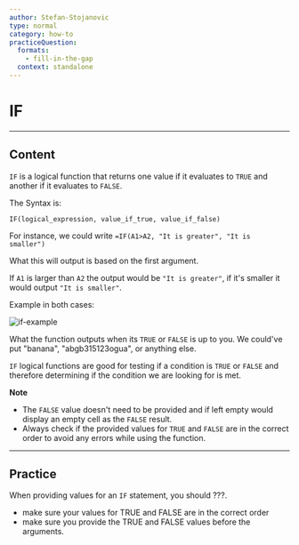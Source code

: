 ```yaml
---
author: Stefan-Stojanovic
type: normal
category: how-to
practiceQuestion:
  formats:
    - fill-in-the-gap
  context: standalone
---
```


# IF


---

## Content

`IF` is a logical function that returns one value if it evaluates to `TRUE` and another if it evaluates to `FALSE`.

The Syntax is:

```plain-text
IF(logical_expression, value_if_true, value_if_false)
```

For instance, we could write `=IF(A1>A2, "It is greater", "It is smaller")`

What this will output is based on the first argument.

If `A1` is larger than `A2` the output would be `"It is greater"`, if it's smaller it would output `"It is smaller"`. 

Example in both cases:

![if-example](https://img.enkipro.com/5561b64a6cb62ff33b21599c8aacb2d6.png)

What the function outputs when its `TRUE` or `FALSE` is up to you. We could've put "banana", "abgb315123ogua", or anything else.

`IF` logical functions are good for testing if a condition is `TRUE` or `FALSE` and therefore determining if the condition we are looking for is met.

**Note** 

- The `FALSE` value doesn't need to be provided and if left empty would display an empty cell as the `FALSE` result.
- Always check if the provided values for `TRUE` and `FALSE` are in the correct order to avoid any errors while using the function.


---

## Practice

When providing values for an `IF` statement, you should ???.

- make sure your values for TRUE and FALSE are in the correct order
- make sure you provide the TRUE and FALSE values before the arguments.
